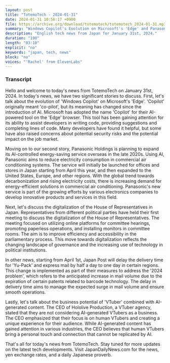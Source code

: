 ```yaml
---
layout: post
title: "TotemoTech - 2024-01-31"
date: 2024-01-31 10:56:17 +0900
file: https://archive.org/download/totemotech/totemotech_2024-01-31.mp3
summary: "Windows Copilot's Evolution on Microsoft's 'Edge' and Panasonic's AI-Controlled Energy Saving Service, & more…"
description: "English tech news from Japan for January 31st, 2024."
duration: "190"
length: "03:10"
explicit: "no"
keywords: "japan, tech, news"
block: "no"
voices: "'Rachel' from ElevenLabs"
---
```


### Transcript

Hello and welcome to today's news from TotemoTech on January 31st, 2024. In today's news, we have two significant stories to discuss. First, let's talk about the evolution of 'Windows Copilot' on Microsoft's 'Edge'. 'Copilot' originally meant 'co-pilot', but its meaning has changed since the introduction of AI. Microsoft has adopted the name 'Copilot' for their AI-powered tool on the 'Edge' browser. This tool has been gaining attention for its ability to assist developers in writing code, providing suggestions and completing lines of code. Many developers have found it helpful, but some have also raised concerns about potential security risks and the potential impact on the job market.

Moving on to our second story, Panasonic Holdings is planning to expand its AI-controlled energy-saving service overseas in the late 2020s. Using AI, Panasonic aims to reduce electricity consumption in commercial air conditioning systems. The service will initially be launched for offices and stores in Japan starting from April this year, and then expanded to the United States, Europe, and other regions. With the global trend towards decarbonization and rising electricity costs, there is increasing demand for energy-efficient solutions in commercial air conditioning. Panasonic's new service is part of the growing efforts by various electronics companies to develop innovative products and services in this field.

Next, let's discuss the digitalization of the House of Representatives in Japan. Representatives from different political parties have held their first meeting to discuss the digitalization of the House of Representatives. The meeting focused on utilizing online platforms for committee hearings, promoting paperless operations, and installing monitors in committee rooms. The aim is to improve efficiency and accessibility in the parliamentary process. This move towards digitalization reflects the changing landscape of governance and the increasing use of technology in political institutions.

In other news, starting from April 1st, Japan Post will delay the delivery time for 'Yu-Pack' and express mail by half a day to one day in certain regions. This change is implemented as part of their measures to address the '2024 problem', which refers to the anticipated increase in mail volume due to the expiration of certain patents related to barcode technology. The delay in delivery time aims to manage the expected surge in mail volume and ensure smooth operations.

Lastly, let's talk about the business potential of 'VTuber' combined with AI-generated content. The CEO of Hololive Production, a VTuber agency, stated that they are not considering AI-generated VTubers as a business. The CEO emphasized that their focus is on human VTubers and creating a unique experience for their audience. While AI-generated content has gained attention in various industries, the CEO believes that human VTubers bring a personal touch and connection that cannot be replicated by AI.

That's all for today's news from TotemoTech. Stay tuned for more updates on the latest tech developments.   Visit JapanDailyNews.com for the news, yen exchange rates, and a daily Japanese proverb.
